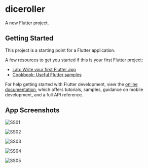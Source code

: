 # diceroller

A new Flutter project.

## Getting Started

This project is a starting point for a Flutter application.

A few resources to get you started if this is your first Flutter project:

- [Lab: Write your first Flutter app](https://docs.flutter.dev/get-started/codelab)
- [Cookbook: Useful Flutter samples](https://docs.flutter.dev/cookbook)

For help getting started with Flutter development, view the
[online documentation](https://docs.flutter.dev/), which offers tutorials,
samples, guidance on mobile development, and a full API reference.

## App Screenshots

![SS01](./assets/screenshots/ss01.png)

![SS02](./assets/screenshots/ss02.png)

![SS03](./assets/screenshots/ss03.png)

![SS04](./assets/screenshots/ss04.png)

![SS05](./assets/screenshots/ss05.png)
